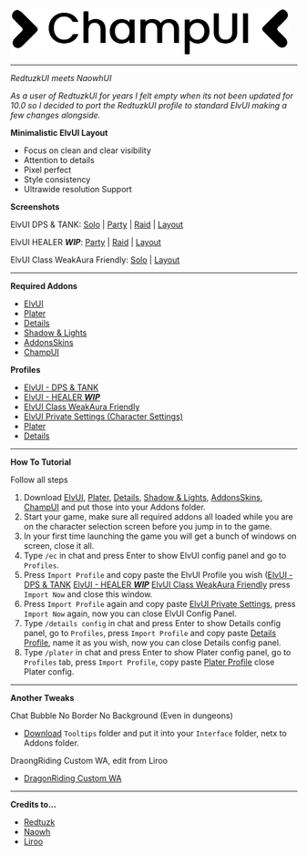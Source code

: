 ![logo](screens/CUI_Logo.png?raw=true "logo")

---
_RedtuzkUI meets NaowhUI_

_As a user of RedtuzkUI for years I felt empty when its not been updated for 10.0 so I decided to port the RedtuzkUI profile to standard ElvUI making a few changes alongside._

**Minimalistic ElvUI Layout**

-   Focus on clean and clear visibility
-   Attention to details
-   Pixel perfect
-   Style consistency
-   Ultrawide resolution Support

**Screenshots**

ElvUI DPS & TANK: [Solo](screens/CUI_Solo.jpg?raw=true) | [Party](screens/CUI_Party.jpg?raw=true) | [Raid](screens/CUI_Raid.jpg?raw=true) | [Layout](screens/CUI_Layout.jpg?raw=true)

ElvUI HEALER ***WIP***: [Party](screens/CUI_Party.jpg?raw=true) | [Raid](screens/CUI_Raid.jpg?raw=true) | [Layout](screens/CUI_Party.jpg?raw=true)

ElvUI Class WeakAura Friendly: [Solo](screens/CUI_CWA.jpg?raw=true) | [Layout](screens/CUI_CWA_Layout.jpg?raw=true)

---
**Required Addons**

-   [ElvUI](https://www.tukui.org/download.php?ui=elvui)
-   [Plater](https://www.curseforge.com/wow/addons/plater-nameplates)
-   [Details](https://www.curseforge.com/wow/addons/details)
-   [Shadow & Lights](https://www.curseforge.com/wow/addons/elvui-shadow-light)
-   [AddonsSkins](https://www.curseforge.com/wow/addons/addonskins)
-   [ChampUI](https://downgit.github.io/#/home?url=https://github.com/HectorMarcos/ChampUI/tree/master/files/ChampUI)

**Profiles**

-   [ElvUI - DPS & TANK](https://github.com/HectorMarcos/ChampUI/blob/master/profiles/elvui_dps_tank.txt?raw=true)
-   [ElvUI - HEALER ***WIP***](https://github.com/HectorMarcos/ChampUI/blob/master/profiles/elvui_healer.txt?raw=true)
-   [ElvUI Class WeakAura Friendly](https://github.com/HectorMarcos/ChampUI/blob/master/profiles/elvui_cwa.txt?raw=true)
-   [ElvUI Private Settings (Character Settings)](https://github.com/HectorMarcos/ChampUI/blob/master/profiles/elvui_private.txt?raw=true)
-   [Plater](https://github.com/HectorMarcos/ChampUI/blob/master/profiles/plater.txt?raw=true)
-   [Details](https://github.com/HectorMarcos/ChampUI/blob/master/profiles/details.txt?raw=true)

---
**How To Tutorial**

Follow all steps

1. Download [ElvUI](https://www.tukui.org/download.php?ui=elvui), [Plater](https://www.curseforge.com/wow/addons/plater-nameplates), [Details](https://www.curseforge.com/wow/addons/details), [Shadow & Lights](https://www.curseforge.com/wow/addons/elvui-shadow-light), [AddonsSkins](https://www.curseforge.com/wow/addons/addonskins), [ChampUI](https://downgit.github.io/#/home?url=https://github.com/HectorMarcos/ChampUI/tree/master/files/ChampUI) and put those into your Addons folder.
2. Start your game, make sure all required addons all loaded while you are on the character selection screen before you jump in to the game.
3. In your first time launching the game you will get a bunch of windows on screen, close it all.
4. Type `/ec` in chat and press Enter to show ElvUI config panel and go to `Profiles`.
5. Press `Import Profile` and copy paste the ElvUI Profile you wish ([ElvUI - DPS & TANK](https://github.com/HectorMarcos/ChampUI/blob/master/profiles/elvui_dps_tank.txt?raw=true) [ElvUI - HEALER ***WIP***](https://github.com/HectorMarcos/ChampUI/blob/master/profiles/elvui_healer.txt?raw=true) [ElvUI Class WeakAura Friendly](https://github.com/HectorMarcos/ChampUI/blob/master/profiles/elvui_cwa.txt?raw=true) press `Import Now` and close this window.
6. Press `Import Profile` again and copy paste [ElvUI Private Settings](https://github.com/HectorMarcos/ChampUI/blob/master/profiles/elvui_private.txt?raw=true), press `Import Now` again, now you can close ElvUI Config Panel.
7. Type `/details config` in chat and press Enter to show Details config panel, go to `Profiles`, press `Import Profile` and copy paste [Details Profile](https://github.com/HectorMarcos/ChampUI/blob/master/profiles/details.txt?raw=true), name it as you wish, now you can close Details config panel.
8. Type `/plater` in chat and press Enter to show Plater config panel, go to `Profiles` tab, press `Import Profile`, copy paste [Plater Profile](https://github.com/HectorMarcos/ChampUI/blob/master/profiles/plater.txt?raw=true) close Plater config.

---
**Another Tweaks**

Chat Bubble No Border No Background (Even in dungeons)
-   [Download](https://downgit.github.io/#/home?url=https://github.com/HectorMarcos/ChampUI/tree/master/files/Tooltips) `Tooltips` folder and put it into your `Interface` folder, netx to Addons folder.

DraongRiding Custom WA, edit from Liroo

-   [DragonRiding Custom WA](https://github.com/HectorMarcos/ChampUI/blob/master/wa/dragonriding.txt?raw=true)

---
**Credits to...**

-   [Redtuzk](https://twitter.com/redtuzk)
-   [Naowh](https://twitter.com/Naowhxd)
-   [Liroo](https://wago.io/nFopWlIoQ)
